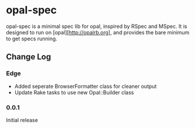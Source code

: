 opal-spec
=========

opal-spec is a minimal spec lib for opal, inspired by RSpec and MSpec.
It is designed to run on [opal][http://opalrb.org], and provides the
bare minimum to get specs running.

Change Log
----------

### Edge

* Added seperate BrowserFormatter class for cleaner output
* Update Rake tasks to use new Opal::Builder class

### 0.0.1

Initial release
